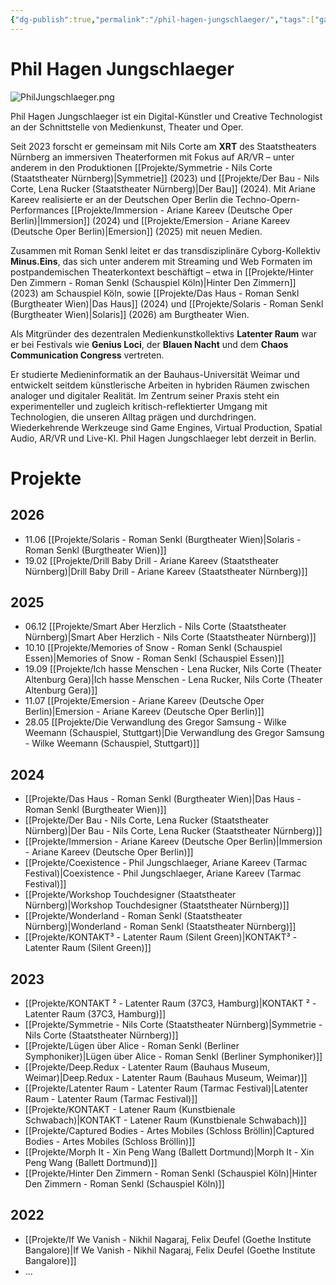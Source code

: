 ```yaml
---
{"dg-publish":true,"permalink":"/phil-hagen-jungschlaeger/","tags":["gardenEntry"]}
---
```


# Phil Hagen Jungschlaeger

![PhilJungschlaeger.png](/img/user/Attachments/PhilJungschlaeger.png)

Phil Hagen Jungschlaeger ist ein Digital-Künstler und Creative Technologist an der Schnittstelle von Medienkunst, Theater und Oper.  

Seit 2023 forscht er gemeinsam mit Nils Corte am **XRT** des Staatstheaters Nürnberg an immersiven Theaterformen mit Fokus auf AR/VR – unter anderem in den Produktionen [[Projekte/Symmetrie - Nils Corte (Staatstheater Nürnberg)\|Symmetrie]] (2023) und [[Projekte/Der Bau - Nils Corte, Lena Rucker (Staatstheater Nürnberg)\|Der Bau]] (2024). Mit Ariane Kareev realisierte er an der Deutschen Oper Berlin die Techno-Opern-Performances [[Projekte/Immersion - Ariane Kareev (Deutsche Oper Berlin)\|Immersion]] (2024) und [[Projekte/Emersion - Ariane Kareev (Deutsche Oper Berlin)\|Emersion]] (2025) mit neuen Medien.

Zusammen mit Roman Senkl leitet er das transdisziplinäre Cyborg-Kollektiv **Minus.Eins**, das sich unter anderem mit Streaming und Web Formaten im postpandemischen Theaterkontext beschäftigt – etwa in [[Projekte/Hinter Den Zimmern - Roman Senkl (Schauspiel Köln)\|Hinter Den Zimmern]] (2023) am Schauspiel Köln, sowie [[Projekte/Das Haus - Roman Senkl (Burgtheater Wien)\|Das Haus]] (2024) und [[Projekte/Solaris - Roman Senkl (Burgtheater Wien)\|Solaris]] (2026) am Burgtheater Wien. 

Als Mitgründer des dezentralen Medienkunstkollektivs **Latenter Raum** war er bei Festivals wie **Genius Loci**, der **Blauen Nacht** und dem **Chaos Communication Congress** vertreten.

Er studierte Medieninformatik an der Bauhaus-Universität Weimar und entwickelt seitdem künstlerische Arbeiten in hybriden Räumen zwischen analoger und digitaler Realität. Im Zentrum seiner Praxis steht ein experimenteller und zugleich kritisch-reflektierter Umgang mit Technologien, die unseren Alltag prägen und durchdringen. Wiederkehrende Werkzeuge sind Game Engines, Virtual Production, Spatial Audio, AR/VR und Live-KI. Phil Hagen Jungschlaeger lebt derzeit in Berlin.
# Projekte
## 2026
- 11.06 [[Projekte/Solaris - Roman Senkl (Burgtheater Wien)\|Solaris - Roman Senkl (Burgtheater Wien)]]
- 19.02 [[Projekte/Drill Baby Drill - Ariane Kareev (Staatstheater Nürnberg)\|Drill Baby Drill - Ariane Kareev (Staatstheater Nürnberg)]]
## 2025
- 06.12 [[Projekte/Smart Aber Herzlich - Nils Corte (Staatstheater Nürnberg)\|Smart Aber Herzlich - Nils Corte (Staatstheater Nürnberg)]]
- 10.10 [[Projekte/Memories of Snow - Roman Senkl (Schauspiel Essen)\|Memories of Snow - Roman Senkl (Schauspiel Essen)]]
- 19.09 [[Projekte/Ich hasse Menschen - Lena Rucker, Nils Corte (Theater Altenburg Gera)\|Ich hasse Menschen - Lena Rucker, Nils Corte (Theater Altenburg Gera)]]
- 11.07 [[Projekte/Emersion - Ariane Kareev (Deutsche Oper Berlin)\|Emersion - Ariane Kareev (Deutsche Oper Berlin)]]
- 28.05 [[Projekte/Die Verwandlung des Gregor Samsung - Wilke Weemann (Schauspiel, Stuttgart)\|Die Verwandlung des Gregor Samsung - Wilke Weemann (Schauspiel, Stuttgart)]]
## 2024
- [[Projekte/Das Haus - Roman Senkl (Burgtheater Wien)\|Das Haus - Roman Senkl (Burgtheater Wien)]]
- [[Projekte/Der Bau - Nils Corte, Lena Rucker (Staatstheater Nürnberg)\|Der Bau - Nils Corte, Lena Rucker (Staatstheater Nürnberg)]]
- [[Projekte/Immersion - Ariane Kareev (Deutsche Oper Berlin)\|Immersion - Ariane Kareev (Deutsche Oper Berlin)]]
- [[Projekte/Coexistence - Phil Jungschlaeger, Ariane Kareev (Tarmac Festival)\|Coexistence - Phil Jungschlaeger, Ariane Kareev (Tarmac Festival)]]
- [[Projekte/Workshop Touchdesigner (Staatstheater Nürnberg)\|Workshop Touchdesigner (Staatstheater Nürnberg)]]
- [[Projekte/Wonderland - Roman Senkl (Staatstheater Nürnberg)\|Wonderland - Roman Senkl (Staatstheater Nürnberg)]]
- [[Projekte/KONTAKT³ - Latenter Raum (Silent Green)\|KONTAKT³ - Latenter Raum (Silent Green)]]
## 2023
- [[Projekte/KONTAKT ² - Latenter Raum (37C3, Hamburg)\|KONTAKT ² - Latenter Raum (37C3, Hamburg)]]
- [[Projekte/Symmetrie - Nils Corte (Staatstheater Nürnberg)\|Symmetrie - Nils Corte (Staatstheater Nürnberg)]]
- [[Projekte/Lügen über Alice - Roman Senkl (Berliner Symphoniker)\|Lügen über Alice - Roman Senkl (Berliner Symphoniker)]]
- [[Projekte/Deep.Redux - Latenter Raum (Bauhaus Museum, Weimar)\|Deep.Redux - Latenter Raum (Bauhaus Museum, Weimar)]]
- [[Projekte/Latenter Raum - Latenter Raum (Tarmac Festival)\|Latenter Raum - Latenter Raum (Tarmac Festival)]]
- [[Projekte/KONTAKT - Latener Raum (Kunstbienale Schwabach)\|KONTAKT - Latener Raum (Kunstbienale Schwabach)]]
- [[Projekte/Captured Bodies - Artes Mobiles (Schloss Bröllin)\|Captured Bodies - Artes Mobiles (Schloss Bröllin)]]
- [[Projekte/Morph It - Xin Peng Wang (Ballett Dortmund)\|Morph It - Xin Peng Wang (Ballett Dortmund)]]
- [[Projekte/Hinter Den Zimmern - Roman Senkl (Schauspiel Köln)\|Hinter Den Zimmern - Roman Senkl (Schauspiel Köln)]]
## 2022
- [[Projekte/If We Vanish - Nikhil Nagaraj, Felix Deufel (Goethe Institute Bangalore)\|If We Vanish - Nikhil Nagaraj, Felix Deufel (Goethe Institute Bangalore)]]
- ...

